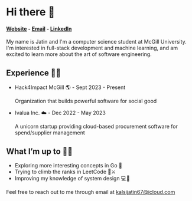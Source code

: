 # Hi there 👋

#### [Website](https://jateen67.github.io/jatinkalsi/) - [Email](mailto:kalsijatin67@icloud.com) - [LinkedIn](https://www.linkedin.com/in/jatin-kalsi/)

My name is Jatin and I'm a computer science student at McGill University. I'm interested in full-stack development and machine learning, and am excited to learn more about the art of software engineering.

## Experience 👨‍💻
- Hack4Impact McGill 🌎 - Sept 2023 - Present

  Organization that builds powerful software for social good
  
- Ivalua Inc. ☁️ - Dec 2022 - May 2023
  
   A unicorn startup providing cloud-based procurement software for spend/supplier management

## What I’m up to 🏃‍♂️ 
- Exploring more interesting concepts in Go 🔵
- Trying to climb the ranks in LeetCode 🧠⚔️
- Improving my knowledge of system design 💻🎨

Feel free to reach out to me through email at kalsijatin67@icloud.com

